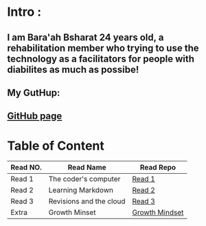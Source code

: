
# Intro : 
## I am Bara'ah Bsharat 24 years old, a rehabilitation member who trying to use the technology as a facilitators for people with diabilites as much as possibe!
## My GutHup: 
##  [GitHub page](https://github.com/Baraahbsharat)

# Table of Content 
Read NO.     | Read Name     | Read Repo
------------ | ------------- | ------------
Read 1 |The coder's computer |[Read 1](https://baraahbsharat.github.io/reading-notes/Read1)
Read 2 | Learning Markdown |[Read 2](https://github.com/Baraahbsharat/reading-notes/blob/main/Read2)
Read 3 | Revisions and the cloud|[ Read 3](https://github.com/Baraahbsharat/reading-notes/blob/main/Read3)
Extra |Growth Minset |[ Growth Mindset](https://github.com/Baraahbsharat/reading-notes/blob/main/Extra) 





